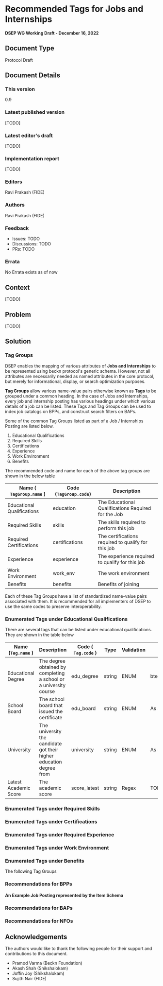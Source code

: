 
# Recommended Tags for Jobs and Internships
#### DSEP WG Working Draft - December 16, 2022

## Document Type

Protocol Draft

## Document Details
### This version
0.9


### Latest published version
[TODO]


### Latest editor's draft
[TODO]


### Implementation report
[TODO]


### Editors
Ravi Prakash (FIDE)


### Authors
Ravi Prakash (FIDE)


### Feedback

- Issues: TODO
- Discussions: TODO
- PRs: TODO


### Errata
No Errata exists as of now


## Context
[TODO]


## Problem

[TODO]


## Solution

### Tag Groups

DSEP enables the mapping of various attributes of **Jobs and Internships** to be represented using beckn protocol's generic schema. However, not all attributes are necessarily needed as named attributes in the core protocol, but merely for informational, display, or search optimization purposes.

**Tag Groups** allow various name-value pairs otherwise known as **Tags** to be grouped under a common heading. In the case of Jobs and Internships, every job and internship posting has various headings under which various details of a job can be listed. These Tags and Tag Groups can be used to index job catalogs on BPPs, and construct search filters on BAPs.

Some of the common Tag Groups listed as part of a Job / Internships Posting are listed below.

1. Educational Qualifications
2. Required Skills
3. Certifications
4. Experience
5. Work Environment
6. Benefits

The recommended code and name for each of the above tag groups are shown in the below table

| Name ( `TagGroup.name` )   | Code (`TagGroup.code`) | Description                                         |
|----------------------------|------------------------|-----------------------------------------------------|
| Educational Qualifications | education              | The Educational Qualifications Required for the Job |
| Required Skills            | skills                 | The skills required to perform this job             |
| Required Certifications    | certifications         | The certifications required to qualify for this job |
| Experience                 | experience             | The experience required to qualify for this job     |
| Work Environment           | work_env               | The work environment                                |
| Benefits                   | benefits               | Benefits of joining                                 |


Each of these Tag Groups have a list of standardized name-value pairs associated with them. It is recommended for all implementers of DSEP to use the same codes to preserve interoperability. 

### Enumerated Tags under **Educational Qualifications**

There are several tags that can be listed under educational qualifications. They are shown in the table below

| Name (`Tag.name` )    | Description                                                         | Code ( `Tag.code` ) | Type   | Validation | Allowed Values (Global Standard)                |
|-----------------------|---------------------------------------------------------------------|---------------------|--------|------------|-------------------------------------------------|
| Educational Degree    | The degree obtained by completing a school or a university course   | edu_degree          | string | ENUM       | btech,mtech,phd,postdoc,ba,ma,xiipass,xpass,mca |
| School Board          | The school board that issued the certificate                        | edu_board           | string | ENUM       | As specified by the local standards             |
| University            | The university the candidate got their higher education degree from | university          | string | ENUM       | As specified by the local standards             |
| Latest Academic Score | The academic score                                                  | score_latest        | string | Regex      | TODO                                              

### Enumerated Tags under **Required Skills**

### Enumerated Tags under **Certifications**

### Enumerated Tags under **Required Experience**

### Enumerated Tags under **Work Environment**

### Enumerated Tags under **Benefits**


The following Tag Groups

### Recommendations for BPPs

#### An Example Job Posting represented by the Item Schema

### Recommendations for BAPs

### Recommendations for NFOs

## Acknowledgements

The authors would like to thank the following people for their support and contributions to this document. 

* Pramod Varma (Beckn Foundation)
* Akash Shah (Shikshalokam)
* Joffin Joy (Shikshalokam)
* Sujith Nair (FIDE)
